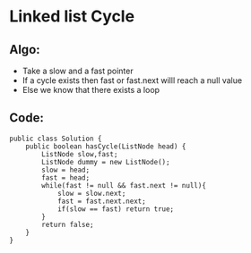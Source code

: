 # Linked list Cycle 
## Algo:
* Take a slow and a fast pointer 
* If a cycle exists then fast or fast.next willl reach a null value 
* Else we know that there exists a loop
## Code:
```
public class Solution {
    public boolean hasCycle(ListNode head) {
        ListNode slow,fast;
        ListNode dummy = new ListNode();
        slow = head;
        fast = head;
        while(fast != null && fast.next != null){
            slow = slow.next;
            fast = fast.next.next;
            if(slow == fast) return true;
        }
        return false;
    }
}
```

